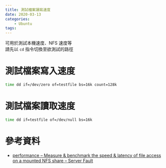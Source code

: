 ```yaml
---
title: 測試檔案讀寫速度
date: 2020-03-13
categories:
    - Ubuntu
tags:
---
```


可用於測試本機速度、NFS 速度等  
請先以 `cd` 指令切換至欲測試的路徑

# 測試檔案寫入速度
```bash
time dd if=/dev/zero of=testfile bs=16k count=128k
```

# 測試檔案讀取速度
```bash
time dd if=testfile of=/dev/null bs=16k
```

# 參考資料
- [performance – Measure & benchmark the speed & latency of file access on a mounted NFS share – Server Fault](https://serverfault.com/questions/324438/measure-benchmark-the-speed-latency-of-file-access-on-a-mounted-nfs-share/324489#324489)
